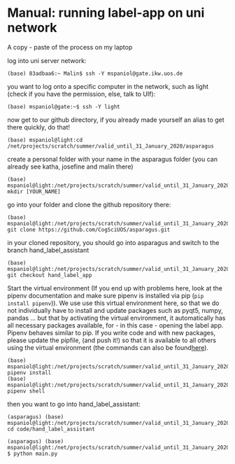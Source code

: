 # Manual: running label-app on uni network


A copy - paste of the process on my laptop

log into uni server network:
```
(base) 83adbaa6:~ Malin$ ssh -Y mspaniol@gate.ikw.uos.de
```

you want to log onto a specific computer in the network, such as light (check if you have the permission, else, talk to Ulf):
```
(base) mspaniol@gate:~$ ssh -Y light
```

now get to our github directory, if you already made yourself an alias to get there quickly, do that!
```
(base) mspaniol@light:cd /net/projects/scratch/summer/valid_until_31_January_2020/asparagus
```

create a personal folder with your name in the asparagus folder (you can already see katha, josefine and malin there)
```
(base) mspaniol@light:/net/projects/scratch/summer/valid_until_31_January_2020/asparagus$ mkdir [YOUR_NAME]
```

go into your folder and clone the github repository there:
```
(base) mspaniol@light:/net/projects/scratch/summer/valid_until_31_January_2020/asparagus/[YOUR_NAME]$ git clone https://github.com/CogSciUOS/asparagus.git
```
in your cloned repository, you should go into asparagus and switch to the branch hand_label_assistant
```
(base) mspaniol@light:/net/projects/scratch/summer/valid_until_31_January_2020/asparagus/malin/asparagus$ git checkout hand_label_app
```

Start the virtual environment (If you end up with problems here, look at the pipenv documentation and make sure pipenv is installed via pip (```pip install pipenv```)).
We use use this virtual environment here, so that we do not individually have to install and update packages such as pyqt5, numpy, pandas ... but that by activating the virtual environment, it automatically has all necessary packages available, for - in this case - opening the label app. Pipenv behaves similar to pip. If you write code and with new packages, please update the pipfile, (and push it!) so that it is available to all others using the virtual environment (the commands can also be found[here](https://medium.com/@krishnaregmi/pipenv-vs-virtualenv-vs-conda-environment-3dde3f6869ed)). 

```
(base) mspaniol@light:/net/projects/scratch/summer/valid_until_31_January_2020/asparagus/malin/asparagus$ pipenv install
(base) mspaniol@light:/net/projects/scratch/summer/valid_until_31_January_2020/asparagus/malin/asparagus$ pipenv shell
```

 then you want to go into hand_label_assistant:
```
(asparagus) (base) mspaniol@light:/net/projects/scratch/summer/valid_until_31_January_2020/asparagus/malin/asparagus$ cd code/hand_label_assistant
```
```
(asparagus) (base) mspaniol@light:/net/projects/scratch/summer/valid_until_31_January_2020/asparagus/malin/asparagus/code/hand_label_assistant $ python main.py
```
